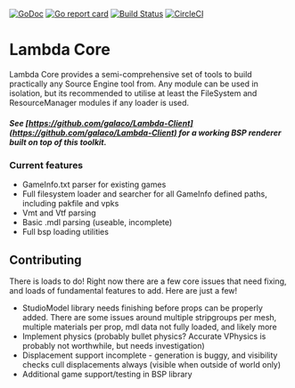 [![GoDoc](https://godoc.org/github.com/Galaco/Lambda-Core?status.svg)](https://godoc.org/github.com/Galaco/Lambda-Core)
[![Go report card](https://goreportcard.com/badge/github.com/galaco/Lambda-Core)](https://goreportcard.com/badge/github.com/galaco/Lambda-Core)
[![Build Status](https://travis-ci.com/Galaco/lambda-core.svg?branch=master)](https://travis-ci.com/Galaco/lambda-core)
[![CircleCI](https://circleci.com/gh/Galaco/lambda-core.svg?style=svg)](https://circleci.com/gh/Galaco/lambda-core)

# Lambda Core
Lambda Core provides a semi-comprehensive set of tools to build practically any Source Engine tool from. Any module can be used 
in isolation, but its recommended to utilise at least the FileSystem and ResourceManager modules if any loader is used.

##### See [https://github.com/galaco/Lambda-Client](https://github.com/galaco/Lambda-Client) for a working BSP renderer built on top of this toolkit.

### Current features
* GameInfo.txt parser for existing games
* Full filesystem loader and searcher for all GameInfo defined paths, including pakfile and vpks
* Vmt and Vtf parsing
* Basic .mdl parsing (useable, incomplete)
* Full bsp loading utilities

## Contributing
There is loads to do! Right now there are a few core issues that need fixing, and loads of fundamental features to add. Here
are just a few!
* StudioModel library needs finishing before props can be properly added. There are some issues around multiple stripgroups per mesh, multiple
materials per prop, mdl data not fully loaded, and likely more
* Implement physics (probably bullet physics? Accurate VPhysics is probably not worthwhile, but needs investigation)
* Displacement support incomplete - generation is buggy, and visibility checks cull displacements always (visible when outside of world only)
* Additional game support/testing in BSP library
